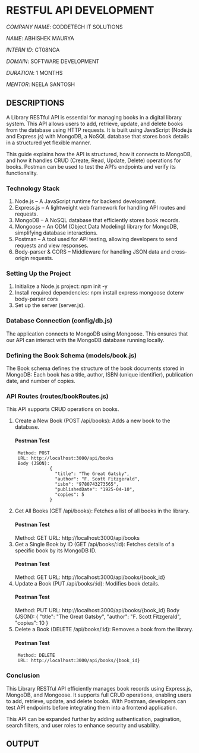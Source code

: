 # RESTFUL API DEVELOPMENT

*COMPANY NAME*: CODDETECH IT SOLUTIONS

*NAME*: ABHISHEK MAURYA

*INTERN ID*: CT08NCA

*DOMAIN*: SOFTWARE DEVELOPMENT

*DURATION*: 1 MONTHS

*MENTOR*: NEELA SANTOSH

## DESCRIPTIONS
A Library RESTful API is essential for managing books in a digital library system. This API allows users to add, retrieve, update, and delete books from the database using HTTP requests. It is built using JavaScript (Node.js and Express.js) with MongoDB, a NoSQL database that stores book details in a structured yet flexible manner.

This guide explains how the API is structured, how it connects to MongoDB, and how it handles CRUD (Create, Read, Update, Delete) operations for books. Postman can be used to test the API’s endpoints and verify its functionality.

### Technology Stack
1. Node.js – A JavaScript runtime for backend development.
2. Express.js – A lightweight web framework for handling API routes and requests.
3. MongoDB – A NoSQL database that efficiently stores book records.
4. Mongoose – An ODM (Object Data Modeling) library for MongoDB, simplifying database interactions.
5. Postman – A tool used for API testing, allowing developers to send requests and view responses.
6. Body-parser & CORS – Middleware for handling JSON data and cross-origin requests.

### Setting Up the Project
1. Initialize a Node.js project: npm init -y
2. Install required dependencies: npm install express mongoose dotenv body-parser cors
3. Set up the server (server.js).

### Database Connection (config/db.js)
The application connects to MongoDB using Mongoose. This ensures that our API can interact with the MongoDB database running locally.

### Defining the Book Schema (models/book.js)
The Book schema defines the structure of the book documents stored in MongoDB: Each book has a title, author, ISBN (unique identifier), publication date, and number of copies.

### API Routes (routes/bookRoutes.js)
This API supports CRUD operations on books.

1. Create a New Book (POST /api/books): Adds a new book to the database.
    #### Postman Test
        Method: POST
        URL: http://localhost:3000/api/books
        Body (JSON):
                    {
                      "title": "The Great Gatsby",
                      "author": "F. Scott Fitzgerald",
                      "isbn": "9780743273565",
                      "publishedDate": "1925-04-10",
                      "copies": 5
                    }
2. Get All Books (GET /api/books): Fetches a list of all books in the library.
   #### Postman Test
      Method: GET
      URL: http://localhost:3000/api/books
3. Get a Single Book by ID (GET /api/books/:id): Fetches details of a specific book by its MongoDB ID.
   #### Postman Test
      Method: GET
      URL: http://localhost:3000/api/books/{book_id}
4. Update a Book (PUT /api/books/:id): Modifies book details.
   #### Postman Test
      Method: PUT
      URL: http://localhost:3000/api/books/{book_id}
      Body (JSON):
                  {
                    "title": "The Great Gatsby",
                    "author": "F. Scott Fitzgerald",
                    "copies": 10
                  }
5. Delete a Book (DELETE /api/books/:id): Removes a book from the library.
   #### Postman Test
        Method: DELETE
        URL: http://localhost:3000/api/books/{book_id}
### Conclusion
This Library RESTful API efficiently manages book records using Express.js, MongoDB, and Mongoose. It supports full CRUD operations, enabling users to add, retrieve, update, and delete books. With Postman, developers can test API endpoints before integrating them into a frontend application.

This API can be expanded further by adding authentication, pagination, search filters, and user roles to enhance security and usability.

## OUTPUT


